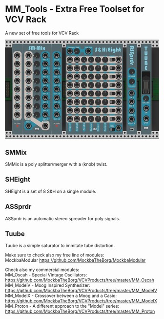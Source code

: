 # MM_Tools - Extra Free Toolset for VCV Rack
A new set of free tools for VCV Rack

![Alt text](./screenshot.png)

## SMMix
SMMix is a poly splitter/merger with a (knob) twist.

## SHEight
SHEight is a set of 8 S&H on a single module.

## ASSprdr
ASSprdr is an automatic stereo spreader for poly signals.

## Tuube
Tuube is a simple saturator to immitate tube distortion.

Make sure to check also my free line of modules:<br> MockbaModular
https://github.com/MockbaTheBorg/MockbaModular

Check also my commercial modules:<br>
MM_Oscah - Special Vintage Oscillators:<br> https://github.com/MockbaTheBorg/VCVProducts/tree/master/MM_Oscah<br>
MM_ModelV - Moog Inspired Synthesizer:<br> https://github.com/MockbaTheBorg/VCVProducts/tree/master/MM_ModelV<br>
MM_ModelX - Crossover between a Moog and a Casio:<br> https://github.com/MockbaTheBorg/VCVProducts/tree/master/MM_ModelX<br>
MM_Proton - A different approach to the "Model" series:<br> https://github.com/MockbaTheBorg/VCVProducts/tree/master/MM_Proton<br>

